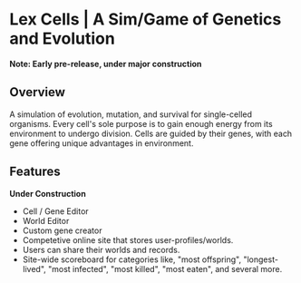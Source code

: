 # Lex Cells | A Sim/Game of Genetics and Evolution

**Note: Early pre-release, under major construction**

## Overview
A simulation of evolution, mutation, and survival for single-celled organisms.
Every cell's sole purpose is to gain enough energy from its environment to 
undergo division.  Cells are guided by their genes, with each gene offering
unique advantages in environment.

## Features
**Under Construction**
  * Cell / Gene Editor
  * World Editor
  * Custom gene creator
  * Competetive online site that stores user-profiles/worlds.  
  * Users can share their worlds and records.
  * Site-wide scoreboard for categories like, "most offspring",
    "longest-lived", "most infected", "most killed", "most eaten", and several
    more.




